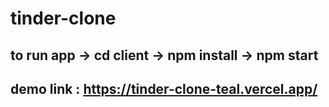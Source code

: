 # tinder-clone
## to run app -> cd client -> npm install -> npm start
## demo link : https://tinder-clone-teal.vercel.app/
